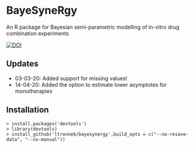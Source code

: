 # BayeSyneRgy

An R package for Bayesian semi-parametric modelling of in-vitro drug combination experiments 

[![DOI](https://zenodo.org/badge/192396008.svg)](https://zenodo.org/badge/latestdoi/192396008)

## Updates

- 03-03-20: Added support for missing values!
- 14-04-20: Added the option to estimate lower asymptotes for monotherapies



## Installation

    > install.packages('devtools')
    > library(devtools)
    > install_github('ltronneb/bayesynergy',build_opts = c("--no-resave-data", "--no-manual"))
